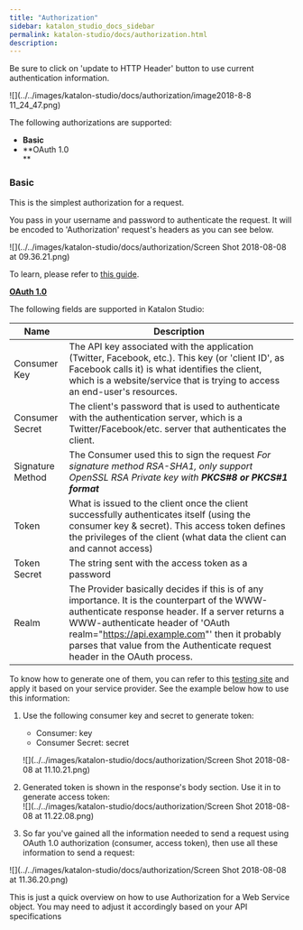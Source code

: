 ```yaml
---
title: "Authorization" 
sidebar: katalon_studio_docs_sidebar
permalink: katalon-studio/docs/authorization.html 
description: 
---
```

Be sure to click on 'update to HTTP Header' button to use current authentication information.

![](../../images/katalon-studio/docs/authorization/image2018-8-8 11_24_47.png)

  
The following authorizations are supported:

*   **Basic**
*   **OAuth 1.0  
    **

### Basic

This is the simplest authorization for a request.

You pass in your username and password to authenticate the request. It will be encoded to 'Authorization' request's headers as you can see below. 

![](../../images/katalon-studio/docs/authorization/Screen Shot 2018-08-08 at 09.36.21.png)

To learn, please refer to [this guide](https://swagger.io/docs/specification/authentication/basic-authentication/).

**[OAuth 1.0](https://oauth.net/core/1.0a/)**

The following fields are supported in Katalon Studio:

<table class="relative-table wrapped confluenceTable" style="table-layout: fixed;"><thead><tr><th class="xtd-0-0 confluenceTh" style="">Name</th><th class="xtd-0-1 confluenceTh" style="">Description</th></tr></thead><tbody style=""><tr class="xtr-1" style=""><td class="xtd-1-0 confluenceTd" style="">Consumer Key</td><td class="xtd-1-1 confluenceTd" style=""><span style="">The API key associated with the application (Twitter, Facebook, etc.). This key (or 'client ID', as Facebook calls it) is what identifies the client, which is a website/service that is trying to access an end-user's resources.</span></td></tr><tr class="xtr-2" style=""><td class="xtd-2-0 confluenceTd" style="">Consumer Secret</td><td class="xtd-2-1 confluenceTd" style=""><span style="">The client's password that is used to authenticate with the authentication server, which is a Twitter/Facebook/etc. server that authenticates the client.</span></td></tr><tr class="xtr-3" style=""><td class="xtd-3-0 confluenceTd" style="">Signature Method</td><td class="xtd-3-1 confluenceTd" style=""><span style="">The Consumer used this to sign the request <em style="">For signature method RSA-SHA1, only support OpenSSL RSA Private key with&nbsp;<strong style="">PKCS#8 or PKCS#1 format</strong></em></span></td></tr><tr class="xtr-4" style=""><td class="xtd-4-0 confluenceTd" style="">Token</td><td class="xtd-4-1 confluenceTd" style=""><span style="">What is issued to the client once the client successfully authenticates itself (using the consumer key &amp; secret). This access token defines the privileges of the client (what data the client can and cannot access)</span></td></tr><tr class="xtr-5" style=""><td class="xtd-5-0 confluenceTd" style="">Token Secret</td><td class="xtd-5-1 confluenceTd" style=""><span style="">The string sent with the access token as a password</span></td></tr><tr class="xtr-6" style=""><td class="xtd-6-0 confluenceTd" style="">Realm</td><td class="xtd-6-1 confluenceTd" style=""><span style="">The Provider basically decides if this is of any importance. It is the counterpart of the WWW-authenticate response header. If a server returns a WWW-authenticate header of 'OAuth realm="<a class="external-link" href="https://api.example.com/" rel="nofollow" style="">https://api.example.com</a>"' then it probably parses that value from the Authenticate request header in the OAuth process.</span></td></tr></tbody></table>

To know how to generate one of them, you can refer to this [testing site](http://term.ie/oauth/example/index.php) and apply it based on your service provider. See the example below how to use this information:

1.  Use the following consumer key and secret to generate token:
    
    *   Consumer: key
    *   Consumer Secret: secret
    
    ![](../../images/katalon-studio/docs/authorization/Screen Shot 2018-08-08 at 11.10.21.png)
2.  Generated token is shown in the response's body section. Use it in to generate access token:  
    ![](../../images/katalon-studio/docs/authorization/Screen Shot 2018-08-08 at 11.22.08.png)
3.  So far you've gained all the information needed to send a request using OAuth 1.0 authorization (consumer, access token), then use all these information to send a request:

![](../../images/katalon-studio/docs/authorization/Screen Shot 2018-08-08 at 11.36.20.png)

This is just a quick overview on how to use Authorization for a Web Service object. You may need to adjust it accordingly based on your API specifications